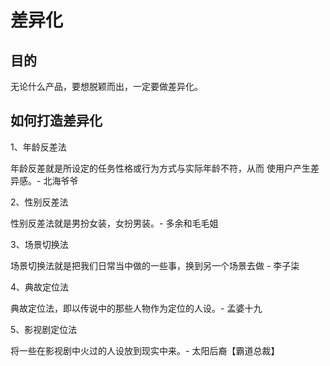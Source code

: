 # 差异化

## 目的

无论什么产品，要想脱颖而出，一定要做差异化。

## 如何打造差异化

1、年龄反差法  

年龄反差就是所设定的任务性格或行为方式与实际年龄不符，从而
使用户产生差异感。- 北海爷爷

2、性别反差法

性别反差法就是男扮女装，女扮男装。- 多余和毛毛姐

3、场景切换法

场景切换法就是把我们日常当中做的一些事，换到另一个场景去做 - 李子柒

4、典故定位法

典故定位法，即以传说中的那些人物作为定位的人设。- 孟婆十九

5、影视剧定位法

将一些在影视剧中火过的人设放到现实中来。- 太阳后裔【霸道总裁】
